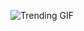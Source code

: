 
<!-- GIF_SECTION -->
![Trending GIF](https://media2.giphy.com/media/v1.Y2lkPThiYjIxNzcybHA4a2tldXpscDl5a2oyanVrazViOWwwenh2ejF6N28wdTMzNXJ0ZyZlcD12MV9naWZzX3NlYXJjaCZjdD1n/3o72F7RrTPW6jymXew/giphy.gif)
<!-- END_GIF_SECTION -->
